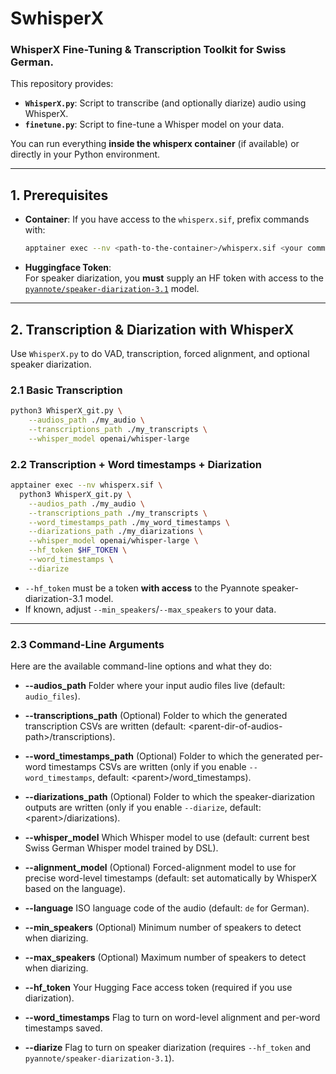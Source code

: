 # SwhisperX

### WhisperX Fine-Tuning & Transcription Toolkit for Swiss German.

This repository provides:

- **`WhisperX.py`**: Script to transcribe (and optionally diarize) audio using WhisperX.
- **`finetune.py`**: Script to fine-tune a Whisper model on your data.

You can run everything **inside the whisperx container** (if available) or directly in your Python environment.

---

## 1. Prerequisites

- **Container**: If you have access to the `whisperx.sif`, prefix commands with:
  ```bash
  apptainer exec --nv <path-to-the-container>/whisperx.sif <your command>
  ```

* **Huggingface Token**:\
  For speaker diarization, you **must** supply an HF token with access to the [`pyannote/speaker-diarization-3.1`](https://huggingface.co/pyannote/speaker-diarization-3.1) model.

---

## 2. Transcription & Diarization with WhisperX

Use `WhisperX.py` to do VAD, transcription, forced alignment, and optional speaker diarization.

### 2.1 Basic Transcription

```bash
python3 WhisperX_git.py \
    --audios_path ./my_audio \
    --transcriptions_path ./my_transcripts \
    --whisper_model openai/whisper-large
```

### 2.2 Transcription + Word timestamps + Diarization

```bash
apptainer exec --nv whisperx.sif \
  python3 WhisperX_git.py \
    --audios_path ./my_audio \
    --transcriptions_path ./my_transcripts \
    --word_timestamps_path ./my_word_timestamps \
    --diarizations_path ./my_diarizations \
    --whisper_model openai/whisper-large \
    --hf_token $HF_TOKEN \
    --word_timestamps \
    --diarize
```

* `--hf_token` must be a token **with access** to the Pyannote speaker-diarization-3.1 model.
* If known, adjust `--min_speakers`/`--max_speakers` to your data.

---
### 2.3 Command-Line Arguments
Here are the available command-line options and what they do:

* **--audios\_path**
  Folder where your input audio files live (default: `audio_files`).

* **--transcriptions\_path**
  (Optional) Folder to which the generated transcription CSVs are written (default: \<parent-dir-of-audios-path\>/transcriptions).

* **--word\_timestamps\_path**
  (Optional) Folder to which the generated per-word timestamps CSVs are written (only if you enable `--word_timestamps`, default: \<parent\>/word_timestamps).

* **--diarizations\_path**
  (Optional) Folder to which the speaker-diarization outputs are written (only if you enable `--diarize`, default: \<parent\>/diarizations).

* **--whisper\_model**
  Which Whisper model to use (default: current best Swiss German Whisper model trained by DSL).

* **--alignment\_model**
  (Optional) Forced-alignment model to use for precise word-level timestamps (default: set automatically by WhisperX based on the language).

* **--language**
  ISO language code of the audio (default: `de` for German).

* **--min\_speakers**
  (Optional) Minimum number of speakers to detect when diarizing.

* **--max\_speakers**
  (Optional) Maximum number of speakers to detect when diarizing.

* **--hf\_token**
  Your Hugging Face access token (required if you use diarization).

* **--word_timestamps**
  Flag to turn on word-level alignment and per-word timestamps saved.

* **--diarize**
  Flag to turn on speaker diarization (requires `--hf_token` and `pyannote/speaker-diarization-3.1`).


